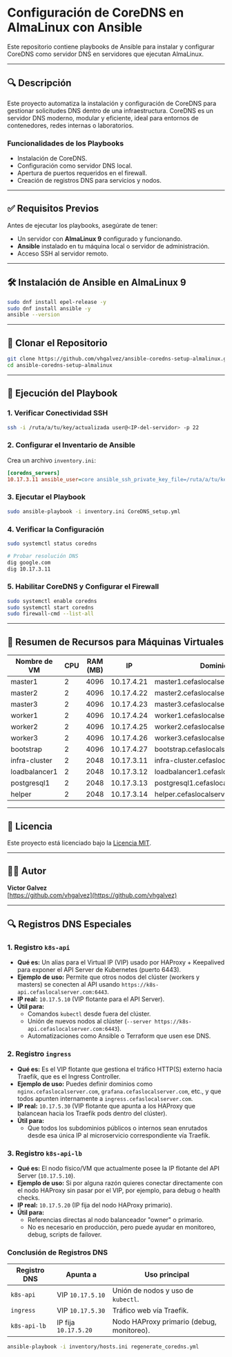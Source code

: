# Configuración de CoreDNS en AlmaLinux con Ansible

Este repositorio contiene playbooks de Ansible para instalar y configurar CoreDNS como servidor DNS en servidores que ejecutan AlmaLinux.

---

## 🔍 Descripción

Este proyecto automatiza la instalación y configuración de CoreDNS para gestionar solicitudes DNS dentro de una infraestructura. CoreDNS es un servidor DNS moderno, modular y eficiente, ideal para entornos de contenedores, redes internas o laboratorios.

### Funcionalidades de los Playbooks

- Instalación de CoreDNS.
- Configuración como servidor DNS local.
- Apertura de puertos requeridos en el firewall.
- Creación de registros DNS para servicios y nodos.

---

## ✅ Requisitos Previos

Antes de ejecutar los playbooks, asegúrate de tener:

- Un servidor con **AlmaLinux 9** configurado y funcionando.
- **Ansible** instalado en tu máquina local o servidor de administración.
- Acceso SSH al servidor remoto.

---

## 🛠️ Instalación de Ansible en AlmaLinux 9

```bash
sudo dnf install epel-release -y
sudo dnf install ansible -y
ansible --version
```

---

## 👀 Clonar el Repositorio

```bash
git clone https://github.com/vhgalvez/ansible-coredns-setup-almalinux.git
cd ansible-coredns-setup-almalinux
```

---

## 🚪 Ejecución del Playbook

### 1. Verificar Conectividad SSH

```bash
ssh -i /ruta/a/tu/key/actualizada user@<IP-del-servidor> -p 22
```

### 2. Configurar el Inventario de Ansible

Crea un archivo `inventory.ini`:

```ini
[coredns_servers]
10.17.3.11 ansible_user=core ansible_ssh_private_key_file=/ruta/a/tu/key/actualizada ansible_port=22
```

### 3. Ejecutar el Playbook

```bash
sudo ansible-playbook -i inventory.ini CoreDNS_setup.yml
```

### 4. Verificar la Configuración

```bash
sudo systemctl status coredns

# Probar resolución DNS
dig google.com
dig 10.17.3.11
```

### 5. Habilitar CoreDNS y Configurar el Firewall

```bash
sudo systemctl enable coredns
sudo systemctl start coredns
sudo firewall-cmd --list-all
```

---

## 📄 Resumen de Recursos para Máquinas Virtuales

| Nombre de VM     | CPU | RAM (MB) | IP           | Dominio                           | Disco (GB) | Hostname     |
|------------------|-----|----------|--------------|-----------------------------------|------------|--------------|
| master1          | 2   | 4096     | 10.17.4.21   | master1.cefaslocalserver.com      | 50         | master1      |
| master2          | 2   | 4096     | 10.17.4.22   | master2.cefaslocalserver.com      | 50         | master2      |
| master3          | 2   | 4096     | 10.17.4.23   | master3.cefaslocalserver.com      | 50         | master3      |
| worker1          | 2   | 4096     | 10.17.4.24   | worker1.cefaslocalserver.com      | 50         | worker1      |
| worker2          | 2   | 4096     | 10.17.4.25   | worker2.cefaslocalserver.com      | 50         | worker2      |
| worker3          | 2   | 4096     | 10.17.4.26   | worker3.cefaslocalserver.com      | 50         | worker3      |
| bootstrap        | 2   | 4096     | 10.17.4.27   | bootstrap.cefaslocalserver.com    | 50         | bootstrap    |
| infra-cluster    | 2   | 2048     | 10.17.3.11   | infra-cluster.cefaslocalserver.com| 32         | infra-cluster|
| loadbalancer1    | 2   | 2048     | 10.17.3.12   | loadbalancer1.cefaslocalserver.com| 32         | loadbalancer1|
| postgresql1      | 2   | 2048     | 10.17.3.13   | postgresql1.cefaslocalserver.com  | 32         | postgresql1  |
| helper           | 2   | 2048     | 10.17.3.14   | helper.cefaslocalserver.com       | 32         | helper_node  |

---

## 🔖 Licencia

Este proyecto está licenciado bajo la [Licencia MIT](https://opensource.org/licenses/MIT).

---

## 👨‍💼 Autor

**Victor Galvez**  
[https://github.com/vhgalvez](https://github.com/vhgalvez)

---

## 🔍 Registros DNS Especiales

### 1. Registro `k8s-api`

- **Qué es:** Un alias para el Virtual IP (VIP) usado por HAProxy + Keepalived para exponer el API Server de Kubernetes (puerto 6443).
- **Ejemplo de uso:** Permite que otros nodos del clúster (workers y masters) se conecten al API usando `https://k8s-api.cefaslocalserver.com:6443`.
- **IP real:** `10.17.5.10` (VIP flotante para el API Server).
- **Útil para:**
  - Comandos `kubectl` desde fuera del clúster.
  - Unión de nuevos nodos al clúster (`--server https://k8s-api.cefaslocalserver.com:6443`).
  - Automatizaciones como Ansible o Terraform que usen ese DNS.

### 2. Registro `ingress`

- **Qué es:** Es el VIP flotante que gestiona el tráfico HTTP(S) externo hacia Traefik, que es el Ingress Controller.
- **Ejemplo de uso:** Puedes definir dominios como `nginx.cefaslocalserver.com`, `grafana.cefaslocalserver.com`, etc., y que todos apunten internamente a `ingress.cefaslocalserver.com`.
- **IP real:** `10.17.5.30` (VIP flotante que apunta a los HAProxy que balancean hacia los Traefik pods dentro del clúster).
- **Útil para:**
  - Que todos los subdominios públicos o internos sean enrutados desde esa única IP al microservicio correspondiente vía Traefik.

### 3. Registro `k8s-api-lb`

- **Qué es:** El nodo físico/VM que actualmente posee la IP flotante del API Server (`10.17.5.10`).
- **Ejemplo de uso:** Si por alguna razón quieres conectar directamente con el nodo HAProxy sin pasar por el VIP, por ejemplo, para debug o health checks.
- **IP real:** `10.17.5.20` (IP fija del nodo HAProxy primario).
- **Útil para:**
  - Referencias directas al nodo balanceador "owner" o primario.
  - No es necesario en producción, pero puede ayudar en monitoreo, debug, scripts de failover.

### Conclusión de Registros DNS

| Registro DNS | Apunta a       | Uso principal                          |
|--------------|----------------|----------------------------------------|
| `k8s-api`    | VIP `10.17.5.10` | Unión de nodos y uso de `kubectl`.     |
| `ingress`    | VIP `10.17.5.30` | Tráfico web vía Traefik.              |
| `k8s-api-lb` | IP fija `10.17.5.20` | Nodo HAProxy primario (debug, monitoreo). |




```bash
ansible-playbook -i inventory/hosts.ini regenerate_coredns.yml
```
